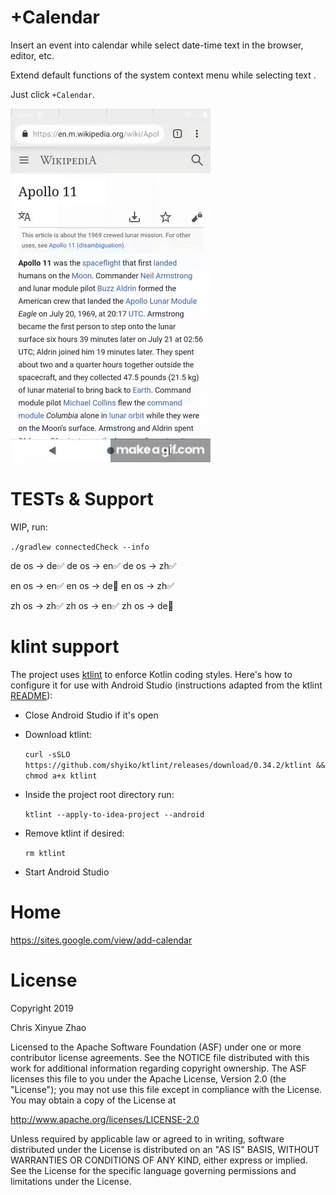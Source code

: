 +Calendar
======

Insert an event into calendar while select date-time text in the browser, editor, etc.

Extend  default functions of the system context menu while selecting text .

Just click `+Calendar`.

[![preview](medium/preview.gif)](https://lnkd.in/d2Gys7K)

# TESTs & Support

WIP, run:

`./gradlew connectedCheck --info`

de os -> de✅
de os -> en✅
de os -> zh✅

en os -> en✅
en os -> de💨
en os -> zh✅

zh os -> zh✅
zh os -> en✅
zh os -> de💨

# klint support

The project uses [ktlint](https://ktlint.github.io/) to enforce Kotlin coding styles.
Here's how to configure it for use with Android Studio (instructions adapted
from the ktlint [README](https://github.com/shyiko/ktlint/blob/master/README.md)):

- Close Android Studio if it's open

- Download ktlint:

  `curl -sSLO https://github.com/shyiko/ktlint/releases/download/0.34.2/ktlint && chmod a+x ktlint`

- Inside the project root directory run:

  `ktlint --apply-to-idea-project --android`

- Remove ktlint if desired:

  `rm ktlint`

- Start Android Studio

# Home

https://sites.google.com/view/add-calendar

# License

Copyright 2019  

Chris Xinyue Zhao

Licensed to the Apache Software Foundation (ASF) under one or more contributor license agreements. See the NOTICE file distributed with this work for additional information regarding copyright ownership. The ASF licenses this file to you under the Apache License, Version 2.0 (the "License"); you may not use this file except in compliance with the License. You may obtain a copy of the License at

http://www.apache.org/licenses/LICENSE-2.0

Unless required by applicable law or agreed to in writing, software distributed under the License is distributed on an "AS IS" BASIS, WITHOUT WARRANTIES OR CONDITIONS OF ANY KIND, either express or implied. See the License for the specific language governing permissions and limitations under the License.